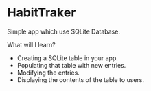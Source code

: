 # HabitTraker
Simple app which use SQLite Database.

What will I learn?

*  Creating a SQLite table in your app.
*  Populating that table with new entries.
*  Modifying the entries.
*  Displaying the contents of the table to users.
